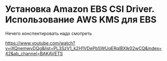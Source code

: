 # Установка Amazon EBS CSI Driver. Использование AWS KMS для EBS

Нечего конспектировать надо смотреть 

https://www.youtube.com/watch?v=iXQnemwvDQg&list=PL3SzV1_k2H1VDePbSWUqERqlBXIk02wCQ&index=42&ab_channel=BAKAVETS

